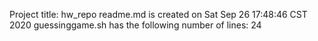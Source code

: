 Project title: hw_repo
readme.md is created on Sat Sep 26 17:48:46 CST 2020
guessinggame.sh has the following number of lines:
24
